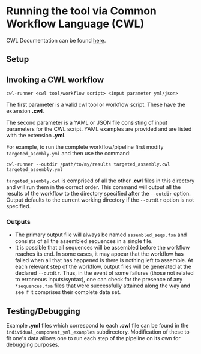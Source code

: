# Running the tool via Common Workflow Language (CWL)

CWL Documentation can be found [here](http://www.commonwl.org/draft-3/UserGuide.html#Writing_Workflows).

## Setup


## Invoking a CWL workflow
```
cwl-runner <cwl tool/workflow script> <input parameter yml/json>
```
The first parameter is a valid cwl tool or workflow script.  These have the extension __.cwl__.

The second parameter is a YAML or JSON file consisting of input parameters for the CWL script. YAML examples are provided and are listed with the extension __.yml__.

For example, to run the complete workflow/pipeline first modify `targeted_asembly.yml` and then use the command:
```
cwl-runner --outdir /path/to/my/results targeted_assembly.cwl targeted_assembly.yml
```
`targeted_asembly.cwl` is comprised of all the other __.cwl__ files in this directory and will run them in the correct order. This command will output all the results of the workflow to the directory specified after the `--outdir` option. Output defaults to the current working directory if the `--outdir` option is not specified. 

### Outputs
- The primary output file will always be named `assembled_seqs.fsa` and consists of all the assembled sequences in a single file. 
- It is possible that all sequences will be assembled before the workflow reaches its end. In some cases, it may appear that the workflow has failed when all that has happened is there is nothing left to assemble. At each relevant step of the workflow, output files will be generated at the declared `--outdir`. Thus, in the event of some failures (those not related to erroneous inputs/syntax), one can check for the presence of any `*sequences.fsa` files that were successfully attained along the way and see if it comprises their complete data set. 

## Testing/Debugging
Example __.yml__  files which correspond to each __.cwl__ file can be found in the `individual_component_yml_examples` subdirectory. Modification of these to fit one's data allows one to run each step of the pipeline on its own for debugging purposes. 
